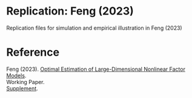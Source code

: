 # Replication: Feng (2023)
Replication files for simulation and empirical illustration in Feng (2023)

# Reference
Feng (2023). [Optimal Estimation of Large-Dimensional Nonlinear Factor Models](https://drive.google.com/file/d/1mwPnEZAk3vfxnBvkm9Pc7I6_3sLC_wP4/view?usp=sharing).  
Working Paper.  
[Supplement](https://drive.google.com/file/d/1TE3_cCTPb_KjsI3lsusmOn7K_fTmRoGk/view?usp=drive_link).
